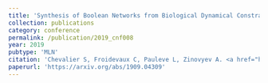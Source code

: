 ```yaml
---
title: 'Synthesis of Boolean Networks from Biological Dynamical Constraints using Answer-Set Programming'
collection: publications
category: conference
permalink: /publication/2019_cnf008
year: 2019
pubtype: 'MLN'
citation: 'Chevalier S, Froidevaux C, Pauleve L, Zinovyev A. <a href="https://arxiv.org/abs/1909.04309">Synthesis of Boolean Networks from Biological Dynamical Constraints using Answer-Set Programming</a>. Proceedings of 31st International Conference on Tools with Artificial Intelligence, 2019, Portland, Oregon, United States.'
paperurl: 'https://arxiv.org/abs/1909.04309'
---
```

